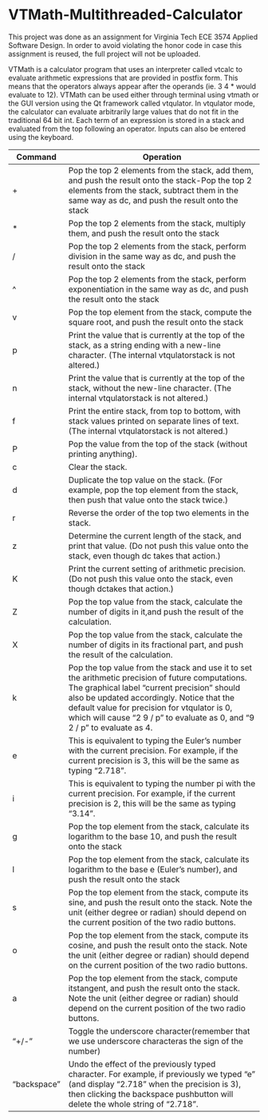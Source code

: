 # VTMath-Multithreaded-Calculator

This project was done as an assignment for Virginia Tech ECE 3574 Applied Software Design. In order to avoid violating the honor code in case this assignment is reused, the full project will not be uploaded.

VTMath is a calculator program that uses an interpreter called vtcalc to evaluate arithmetic expressions that are provided in postfix form. This means that the operators always appear after the operands (ie. 3 4 * would evaluate to 12). VTMath can be used either through terminal using vtmath or the GUI version using the Qt framework called vtqulator. In vtqulator mode, the calculator can evaluate arbitrarily large values that do not fit in the traditional 64 bit int. Each term of an expression is stored in a stack and evaluated from the top following an operator. Inputs can also be entered using the keyboard.

Command | Operation
--------|----------
+|Pop the top 2 elements from the stack, add them, and push the result onto the stack-Pop the top 2 elements from the stack, subtract them in the same way as dc, and push the result onto the stack
\*|Pop the top 2 elements from the stack, multiply them, and push the result onto the stack
/|Pop the top 2 elements from the stack, perform division in the same way as dc, and push the result onto the stack
^|Pop the top 2 elements from the stack, perform exponentiation in the same way as dc, and push the result onto the stack
v|Pop the top element from the stack, compute the square root, and push the result onto the stack
p|Print the value that is currently at the top of the stack, as a string ending with a new-line character. (The internal vtqulatorstack is not altered.)
n|Print the value that is currently at the top of the stack, without the new-line character. (The internal vtqulatorstack is not altered.)
f|Print the entire stack, from top to bottom, with stack values printed on separate lines of text. (The internal vtqulatorstack is not altered.)
P|Pop the value from the top of the stack (without printing anything).
c|Clear the stack.
d|Duplicate the top value on the stack. (For example, pop the top element from the stack, then push that value onto the stack twice.)
r|Reverse the order of the top two elements in the stack.
z|Determine the current length of the stack, and print that value. (Do not push this value onto the stack, even though dc takes that action.)
K|Print the current setting of arithmetic precision. (Do not push this value onto the stack, even though dctakes that action.)
Z|Pop the top value from the stack, calculate the number of digits in it,and push the result of the calculation.
X|Pop the top value from the stack, calculate the number of digits in its fractional part, and push the result of the calculation.
k|Pop the top value from the stack and use it to set the arithmetic precision of future computations. The graphical label “current precision” should also be updated accordingly. Notice that the default value for precision for vtqulator is 0, which will cause “2 9 / p” to evaluate as 0, and “9 2 / p” to evaluate as 4.
e|This is equivalent to typing the Euler’s number with the current precision. For example, if the current precision is 3, this will be the same as typing “2.718”.
i|This is equivalent to typing the number pi with the current precision. For example, if the current precision is 2, this will be the same as typing “3.14”.
g|Pop the top element from the stack, calculate its logarithm to the base 10, and push the result onto the stack
l|Pop the top element from the stack, calculate its logarithm to the base e (Euler’s number), and push the result onto the stack
s|Pop the top element from the stack, compute its sine, and push the result onto the stack. Note the unit (either degree or radian) should depend on the current position of the two radio buttons.
o|Pop the top element from the stack, compute its cosine, and push the result onto the stack. Note the unit (either degree or radian) should depend on the current position of the two radio buttons.
a|Pop the top element from the stack, compute itstangent, and push the result onto the stack. Note the unit (either degree or radian) should depend on the current position of the two radio buttons.
“+/-”|Toggle the underscore character(remember that we use underscore characteras the sign of the number)
“backspace”|Undo the effect of the previously typed character. For example, if previously we typed “e” (and display “2.718” when the precision is 3), then clicking the backspace pushbutton will delete the whole string of “2.718”.
